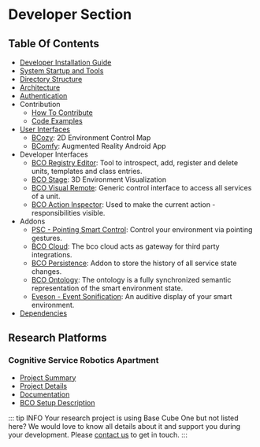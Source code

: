 ---
---

# Developer Section

## Table Of Contents

* [Developer Installation Guide](installation.md)
* [System Startup and Tools](startup-tools.md)
* [Directory Structure](directory-structure.md)
* [Architecture](architecture.md)
* [Authentication](authentication/README.md)
* Contribution
  * [How To Contribute](contribution.md)
  * [Code Examples](code-examples.md)
* [User Interfaces](ui/README.md)
  * [BCozy](ui/bcozy.md): 2D Environment Control Map 
  * [BComfy](ui/bcomfy.md): Augmented Reality Android App
* Developer Interfaces
  * [BCO Registry Editor](ui/bco-registry-editor.md): Tool to introspect, add, register and delete units, templates and class entries. 
  * [BCO Stage](https://www.techfak.uni-bielefeld.de/csra/nightly/components/pointing_smart_control.html): 3D Environment Visualization
  * [BCO Visual Remote](ui/bco-visual-remote.md): Generic control interface to access all services of a unit.
  * [BCO Action Inspector](ui/bco-action-inspector.md): Used to make the current action - responsibilities visible.
* Addons
  * [PSC - Pointing Smart Control](addon/bco-psc.md): Control your environment via pointing gestures.
  * [BCO Cloud](addon/bco-cloud.md): The bco cloud acts as gateway for third party integrations.
  * [BCO Persistence](addon/bco-persistence.md): Addon to store the history of all service state changes.
  * [BCO Ontology](addon/bco-ontology.md): The ontology is a fully synchronized semantic representation of the smart environment state.
  * [Eveson - Event Sonification](addon/bco-eveson.md): An auditive display of your smart environment.
* [Dependencies](dependencies.md)

## Research Platforms

### Cognitive Service Robotics Apartment

* [Project Summary](https://www.cit-ec.de/en/csra)
* [Project Details](https://cit-ec.de/de/cognitive-service-robotics-apartment-ambient-host)
* [Documentation](http://www.techfak.uni-bielefeld.de/techfak/csra)
* [BCO Setup Description](http://www.techfak.uni-bielefeld.de/techfak/csra/nightly/components/bco.html)

::: tip INFO
Your research project is using Base Cube One but not listed here?
We would love to know all details about it and support you during your development.
Please [contact us](https://openbase.org/contact/) to get in touch.
:::



